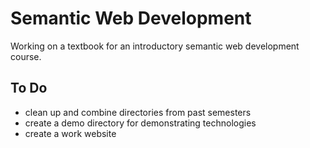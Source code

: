 # Semantic Web Development

Working on a textbook for an introductory semantic web development course.

## To Do

- clean up and combine directories from past semesters
- create a demo directory for demonstrating technologies
- create a work website
